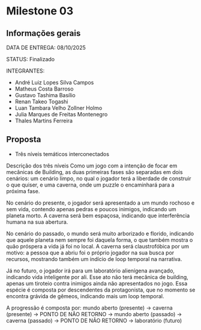 # Milestone 03

## Informações gerais

DATA DE ENTREGA:
08/10/2025

STATUS:
Finalizado

INTEGRANTES:
- André Luiz Lopes Silva Campos
- Matheus Costa Barroso
- Gustavo Tashima Basílio
- Renan Takeo Togashi
- Luan Tambara Velho Zollner Holmo
- Julia Marques de Freitas Montenegro
- Thales Martins Ferreira <br>

## Proposta
- Três níveis temáticos interconectados <br>

Descrição dos três níveis
Como um jogo com a intenção de focar em mecânicas de Building, as duas primeiras fases são separadas em dois cenários: um cenário limpo, no qual o jogador terá a liberdade de construir o que quiser, e uma caverna, onde um puzzle o encaminhará para a próxima fase.

No cenário do presente, o jogador será apresentado a um mundo rochoso e sem vida, contendo apenas pedras e poucos inimigos, indicando um planeta morto. A caverna será bem espaçosa, indicando que interferência humana na sua abertura.

No cenário do passado, o mundo será muito arborizado e florido, indicando que aquele planeta nem sempre foi daquela forma, o que também mostra o quão próspera a vida já foi no local. A caverna será claustrofóbica por um motivo: a pessoa que a abriu foi o próprio jogador na sua busca por recursos, mostrando também um indício de loop temporal na narrativa.

Já no futuro, o jogador irá para um laboratório alienígena avançado, indicando vida inteligente por ali. Esse ato não terá mecânica de building, apenas um tiroteio contra inimigos ainda não apresentados no jogo. Essa espécie é composta por descendentes da protagonista, que no momento se encontra grávida de gêmeos, indicando mais um loop temporal.

A progressão é composta por: 
mundo aberto (presente) -> caverna (presente) -> PONTO DE NÃO RETORNO -> mundo aberto (passado) -> caverna (passado) -> PONTO DE NÃO RETORNO -> laboratório (futuro)

